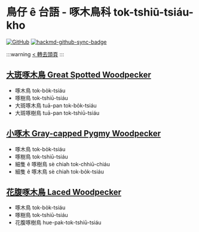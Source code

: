 # 鳥仔 ê 台語 - 啄木鳥科 tok-tshiū-tsiáu-kho

[![GitHub](https://img.shields.io/badge/GitHub-black?logo=github)](https://github.com/siansiansu/tsiau-a-e-mia)
[![hackmd-github-sync-badge](https://hackmd.io/_DZ7IIaMQguhV4i583z3eQ/badge)](https://hackmd.io/_DZ7IIaMQguhV4i583z3eQ)

:::warning
[< 轉去頭頁](https://hackmd.io/@siansiansu/Hy4VzNvha)
:::

## [大斑啄木鳥 Great Spotted Woodpecker](https://ebird.org/species/grswoo)

- 啄木鳥 tok-bo̍k-tsiáu
- 啄樹鳥 tok-tshiū-tsiáu
- 大斑啄木鳥 tuā-pan tok-bo̍k-tsiáu
- 大斑啄樹鳥 tuā-pan tok-tshiū-tsiáu

## [小啄木 Gray-capped Pygmy Woodpecker](https://ebird.org/species/gycwoo1)

- 啄木鳥 tok-bo̍k-tsiáu
- 啄樹鳥 tok-tshiū-tsiáu
- 細隻 ê 啄樹鳥 sè chiah tok-chhiū-chiáu
- 細隻 ê 啄木鳥 sè chiah tok-bo̍k-tsiáu

## [花腹啄木鳥 Laced Woodpecker](https://ebird.org/species/lacwoo1)

- 啄木鳥 tok-bo̍k-tsiáu
- 啄樹鳥 tok-tshiū-tsiáu
- 花腹啄樹鳥 hue-pak-tok-tshiū-tsiáu
